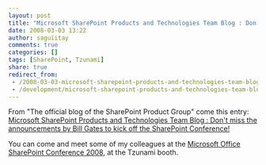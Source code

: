 ```yaml
---
layout: post
title: "Microsoft SharePoint Products and Technologies Team Blog : Don't miss the announcements by Bill Gates to kick off the SharePoint Conference!"
date: 2008-03-03 13:22
author: saguiitay
comments: true
categories: []
tags: [SharePoint, Tzunami]
share: true
redirect_from:
 - /2008-03-03-microsoft-sharepoint-products-and-technologies-team-blog-dont-miss-the-announcements-by-bill-gates-to-kick-off-the-sharepoint-conference/
 - /development/microsoft-sharepoint-products-and-technologies-team-blog-dont-miss-the-announcements-by-bill-gates-to-kick-off-the-sharepoint-conference/
---
```

From "The official blog of the SharePoint Product Group" come this entry: [Microsoft SharePoint Products and Technologies Team Blog : Don't miss the announcements by Bill Gates to kick off the SharePoint Conference!](http://blogs.msdn.com/sharepoint/archive/2008/03/02/don-t-miss-the-announcements-by-bill-gates-to-kick-off-the-sharepoint-conference.aspx)

You can come and meet some of my colleagues at the [Microsoft Office SharePoint Conference 2008](http://www.mssharepointconference.com/Pages/default.aspx), at the Tzunami booth.
